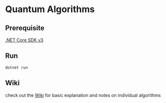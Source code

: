 # Quantum Algorithms

## Prerequisite
[.NET Core SDK v3](https://www.microsoft.com/net/download)

## Run

```
dotnet run
```

## Wiki
check out the [Wiki](https://github.com/Zjjc123/Quantum-Algorithms/wiki) for basic explanation and notes on individual algorithms
